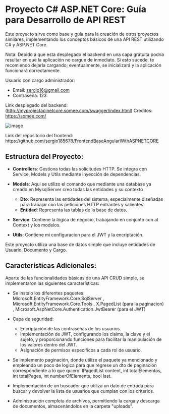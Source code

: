 # Proyecto C# ASP.NET Core: Guía para Desarrollo de API REST

Este proyecto sirve como base y guía para la creación de otros proyectos similares, implementando los conceptos básicos de una API REST utilizando C# y ASP.NET Core.

Nota: Debido a que esta desplegado el backend en una capa gratuita podría resultar en que la aplicación no cargue de inmediato. Si esto sucede, te recomiendo dejarla cargando; eventualmente, se inicializará y la aplicación funcionará correctamente.

Usuario con cargo administrador: 
  - Email: sergio16@gmail.com
  - Contraseña: 123

Link desplegado del backend: (http://myprojectapinetcore.somee.com/swagger/index.html)
Creditos: https://somee.com/

![image](https://github.com/sergio185678/MyProjectASPNETCORE/assets/67492035/67cf0cdd-9570-4497-a89e-bb491910b945)

Link del repositorio del frontend: https://github.com/sergio185678/FrontendBaseAngularWithASPNETCORE

## Estructura del Proyecto:

- **Controllers**: Gestiona todas las solicitudes HTTP. Se integra con Service, Models y Utils mediante inyección de dependencias.

- **Models**:
   Aqui se utilizo el comando que mediante una database ya creado en MysqlServer creo todas las entidades y su contexto
  - **Dto**: Representa las entidades del sistema, especialmente diseñadas para trabajar con las peticiones HTTP entrantes y salientes.
  - **Entidad**: Representa las tablas de la base de datos.

- **Service**: Contiene la lógica de negocio, trabajando en conjunto con al Context y los modelos.

- **Utils**: Contiene mi configuracion para el JWT y la encriptación.

Este proyecto utiliza una base de datos simple que incluye entidades de Usuario, Documento y Cargo.

## Características Adicionales:

Aparte de las funcionalidades básicas de una API CRUD simple, se implementaron las siguientes características:

- Se instalo los diferentes paquetes: Microsoft.EntityFramework.Core.SqlServer , Microsoft.EntityFramework.Core.Tools , X.PagedList (para la paginacion) , Microsoft.AspNetCore.Authentication.JwtBearer (para el JWT)

- Capa de seguridad:
  - Encriptación de las contraseñas de los usuarios.
  - Implementación de JWT, configurando los claims, la clave y el sujeto, y proporcionando funciones para facilitar la manipulación de los valores dentro del JWT.
  - Asignación de permisos específicos a cada rol de usuario.
  
- Se implemento paginación, donde utilize el paquete ya mencionado y empleando un poco de logica para que regrese un dto de paginación correspondiente a lo que quiero: IPagedList<UsuarioDto> content, int totalElementos, int totalPages, int numberOfElements, bool last.

- Implementación de un buscador que utiliza un dato de entrada para buscar y devolver la lista de usuarios que cumplan con los criterios.

- Administración completa de archivos, permitiendo la carga y descarga de documentos, almacenándolos en la carpeta "uploads".
